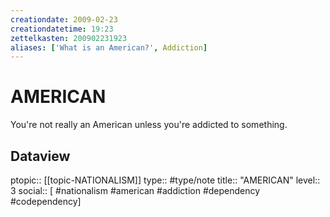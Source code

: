 ```yaml
---
creationdate: 2009-02-23
creationdatetime: 19:23
zettelkasten: 200902231923
aliases: ['What is an American?', Addiction]
---
```

# AMERICAN
You're not really an American unless you're addicted to something.

## Dataview
ptopic:: [[topic-NATIONALISM]]
type:: #type/note
title:: "AMERICAN"
level:: 3
social:: [ #nationalism #american #addiction #dependency #codependency]